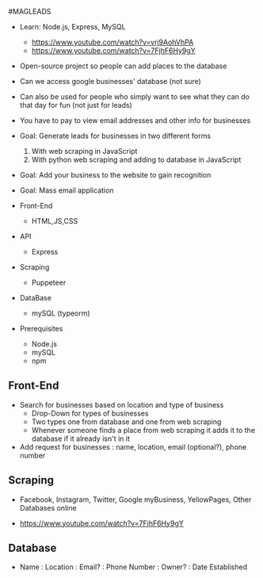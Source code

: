#MAGLEADS

- Learn: Node.js, Express, MySQL 
    - https://www.youtube.com/watch?v=vrj9AohVhPA
    - https://www.youtube.com/watch?v=7FjhF6Hy9gY

- Open-source project so people can add places to the database
- Can we access google businesses' database (not sure) 
- Can also be used for people who simply want to see what they can do that day for fun (not just for leads)
- You have to pay to view email addresses and other info for businesses 

- Goal: Generate leads for businesses in two different forms
    1. With web scraping in JavaScript
    2. With python web scraping and adding to database in JavaScript
- Goal: Add your business to the website to gain recognition
- Goal: Mass email application

- Front-End
    - HTML,JS,CSS
- API
    - Express
- Scraping
    - Puppeteer
- DataBase
    - mySQL (typeorm)
- Prerequisites
    - Node.js
    - mySQL
    - npm

Front-End
---------

- Search for businesses based on location and type of business
    - Drop-Down for types of businesses
    - Two types one from database and one from web scraping
    - Whenever someone finds a place from web scraping it adds it to the database if it already isn't
      in it
- Add request for businesses : name, location, email (optional?), phone number


Scraping
--------

- Facebook, Instagram, Twitter, Google myBusiness, YellowPages, Other Databases online

- https://www.youtube.com/watch?v=7FjhF6Hy9gY

Database
--------

- Name : Location : Email? : Phone Number : Owner? : Date Established

